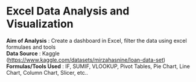 # Excel Data Analysis and Visualization
**Aim of Analysis**			: Create a dashboard in Excel, filter the data using excel formulaes and tools  
**Data Source**					: Kaggle (https://www.kaggle.com/datasets/mirzahasnine/loan-data-set)  
**Formulas/Tools Used**	: IF, SUMIF, VLOOKUP, Pivot Tables, Pie Chart, Line Chart, Column Chart, Slicer, etc..
